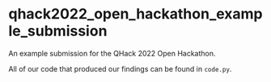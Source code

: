# qhack2022_open_hackathon_example_submission
An example submission for the QHack 2022 Open Hackathon.

All of our code that produced our findings can be found in `code.py`.
